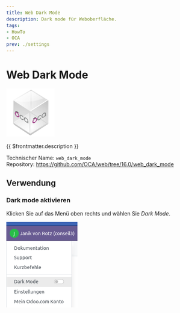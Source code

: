 ```yaml
---
title: Web Dark Mode
description: Dark mode für Weboberfläche.
tags:
- HowTo
- OCA
prev: ./settings
---
```

# Web Dark Mode
![icon_oca_app](assets/icon_oca_app.png)

{{ $frontmatter.description }}

Technischer Name: `web_dark_mode`\
Repository: <https://github.com/OCA/web/tree/16.0/web_dark_mode>

## Verwendung

### Dark mode aktivieren

Klicken Sie auf das Menü oben rechts und wählen Sie *Dark Mode*.

![](assets/Web%20Dark%20Mode.png)